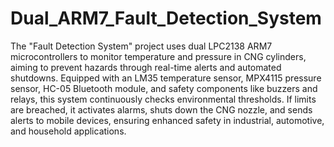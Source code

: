 # Dual_ARM7_Fault_Detection_System
 The "Fault Detection System" project uses dual LPC2138 ARM7 microcontrollers to monitor temperature and pressure in CNG cylinders, aiming to prevent hazards through real-time alerts and automated shutdowns. Equipped with an LM35 temperature sensor, MPX4115 pressure sensor, HC-05 Bluetooth module, and safety components like buzzers and relays, this system continuously checks environmental thresholds. If limits are breached, it activates alarms, shuts down the CNG nozzle, and sends alerts to mobile devices, ensuring enhanced safety in industrial, automotive, and household applications.
